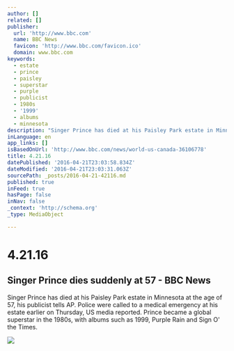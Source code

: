 ```yaml
---
author: []
related: []
publisher:
  url: 'http://www.bbc.com'
  name: BBC News
  favicon: 'http://www.bbc.com/favicon.ico'
  domain: www.bbc.com
keywords:
  - estate
  - prince
  - paisley
  - superstar
  - purple
  - publicist
  - 1980s
  - '1999'
  - albums
  - minnesota
description: "Singer Prince has died at his Paisley Park estate in Minnesota at the age of 57, his publicist tells AP. Police were called to a medical emergency at his estate earlier on Thursday, US media reported. Prince became a global superstar in the 1980s, with albums such as 1999, Purple Rain and Sign O' the Times."
inLanguage: en
app_links: []
isBasedOnUrl: 'http://www.bbc.com/news/world-us-canada-36106778'
title: 4.21.16
datePublished: '2016-04-21T23:03:58.834Z'
dateModified: '2016-04-21T23:03:31.063Z'
sourcePath: _posts/2016-04-21-42116.md
published: true
inFeed: true
hasPage: false
inNav: false
_context: 'http://schema.org'
_type: MediaObject

---
```

# 4.21.16

<article style=""><h1>Singer Prince dies suddenly at 57 - BBC News</h1><p>Singer Prince has died at his Paisley Park estate in Minnesota at the age of 57, his publicist tells AP. Police were called to a medical emergency at his estate earlier on Thursday, US media reported. Prince became a global superstar in the 1980s, with albums such as 1999, Purple Rain and Sign O' the Times.</p><img src="http://ichef.bbci.co.uk/news/1024/cpsprodpb/B989/production/_89379474_032484059-1.jpg" /></article>
